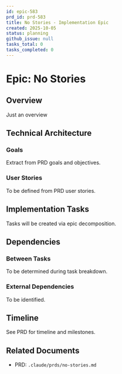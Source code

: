 ```yaml
---
id: epic-583
prd_id: prd-583
title: No Stories - Implementation Epic
created: 2025-10-05
status: planning
github_issue: null
tasks_total: 0
tasks_completed: 0
---
```

# Epic: No Stories

## Overview

Just an overview

## Technical Architecture

### Goals
Extract from PRD goals and objectives.

### User Stories
To be defined from PRD user stories.

## Implementation Tasks

Tasks will be created via epic decomposition.

## Dependencies

### Between Tasks
To be determined during task breakdown.

### External Dependencies
To be identified.

## Timeline

See PRD for timeline and milestones.

## Related Documents

- PRD: `.claude/prds/no-stories.md`
